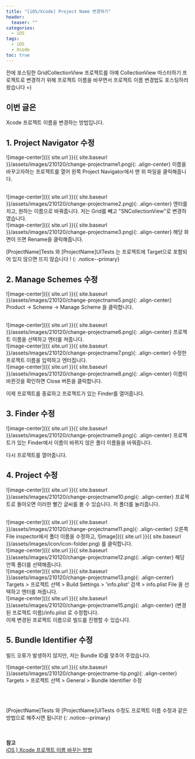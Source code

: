 ```yaml
---
title: "[iOS/Xcode] Project Name 변경하기"
header:
  teaser: ""
categories:
  - iOS
tags:
  - iOS
  - Xcode
toc: true
---
```


전에 포스팅한 GridCollectionView 프로젝트를 아예 CollectionView 마스터하기 프로젝트로 변경하기 위해 프로젝트 이름을 바꾸면서 프로젝트 이름 변경법도 포스팅하러 왔습니다 =)

## 이번 글은
Xcode 프로젝트 이름을 변경하는 방법입니다.


## 1. Project Navigator 수정

![image-center]({{ site.url }}{{ site.baseurl }}/assets/images/210120/change-projectname1.png){: .align-center}
이름을 바꾸고자하는 프로젝트를 열어 왼쪽 Project Navigator에서 맨 위 파일을 클릭해줍니다.

<br>
![image-center]({{ site.url }}{{ site.baseurl }}/assets/images/210120/change-projectname2.png){: .align-center}
엔터를 치고, 원하는 이름으로 바꿔줍니다.
저는 Grid를 빼고 "SNCollectionView"로 변경하였습니다.

<br>
![image-center]({{ site.url }}{{ site.baseurl }}/assets/images/210120/change-projectname3.png){: .align-center}
해당 화면이 뜨면 Rename을 클릭해줍니다.

[ProjectName]Tests 와 [ProjectName]UITests 는 프로젝트에 Target으로 포함되어 있지 않으면 뜨지 않습니다 !
{: .notice--primary}


## 2. Manage Schemes 수정

![image-center]({{ site.url }}{{ site.baseurl }}/assets/images/210120/change-projectname5.png){: .align-center}
Product -> Scheme -> Manage Scheme 을 클릭합니다.

<br>
![image-center]({{ site.url }}{{ site.baseurl }}/assets/images/210120/change-projectname6.png){: .align-center}
프로젝트 이름을 선택하고 엔터를 쳐줍니다.

<br>
![image-center]({{ site.url }}{{ site.baseurl }}/assets/images/210120/change-projectname7.png){: .align-center}
수정한 프로젝트 이름을 입력하고 엔터칩니다.

<br>
![image-center]({{ site.url }}{{ site.baseurl }}/assets/images/210120/change-projectname8.png){: .align-center}
이름이 바뀐것을 확인하면 Close 버튼을 클릭합니다.

이제 프로젝트를 종료하고 프로젝트가 있는 Finder를 열어줍니다.

## 3. Finder 수정

![image-center]({{ site.url }}{{ site.baseurl }}/assets/images/210120/change-projectname9.png){: .align-center}
프로젝트가 있는 Finder에서 이름이 바뀌지 않은 폴더 이름들을 바꿔줍니다.

다시 프로젝트를 열어줍니다.


## 4. Project 수정

![image-center]({{ site.url }}{{ site.baseurl }}/assets/images/210120/change-projectname10.png){: .align-center}
프로젝트로 돌아오면 이러한 빨간 글씨를 볼 수 있습니다.
저 폴더를 눌러줍니다.

<br>
![image-center]({{ site.url }}{{ site.baseurl }}/assets/images/210120/change-projectname11.png){: .align-center}
오른쪽 File inspector에서 폴더 이름을 수정하고, ![image]({{ site.url }}{{ site.baseurl }}/assets/images/icon/icon-folder.png) 를 클릭합니다.

<br>
![image-center]({{ site.url }}{{ site.baseurl }}/assets/images/210120/change-projectname12.png){: .align-center}
해당 안쪽 폴더를 선택해줍니다.

<br>
![image-center]({{ site.url }}{{ site.baseurl }}/assets/images/210120/change-projectname13.png){: .align-center}
Targets > 프로젝트 선택 > Build Settings > 'info.plist' 검색 > info.plist File 을 선택하고 엔터를 쳐줍니다.

<br>
![image-center]({{ site.url }}{{ site.baseurl }}/assets/images/210120/change-projectname15.png){: .align-center}
(변경된 프로젝트 이름)/info.plist 로 수정합니다.

<br>
이제 변경된 프로젝트 이름으로 빌드를 진행할 수 있습니다. 

## 5. Bundle Identifier 수정

빌드 오류가 발생하지 않지만, 저는 Bundle ID를 맞추어 주었습니다.

![image-center]({{ site.url }}{{ site.baseurl }}/assets/images/210120/change-projectname-tip.png){: .align-center}
Targets > 프로젝트 선택 > General > Bundle Identifier 수정

<br><br>

[ProjectName]Tests 와 [ProjectName]UITests 수정도 프로젝트 이름 수정과 같은 방법으로 해주시면 됩니다!
{: .notice--primary}

<br><br>
**참고**<br>
[iOS ) Xcode 프로젝트 이름 바꾸는 방법](https://zeddios.tistory.com/286)
